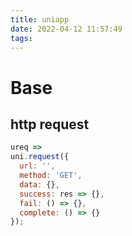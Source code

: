 ```yaml
---
title: uniapp
date: 2022-04-12 11:57:49
tags:
---
```


# Base
## http request
```js
ureq =>
uni.request({
  url: '',
  method: 'GET',
  data: {},
  success: res => {},
  fail: () => {},
  complete: () => {}
});
```

